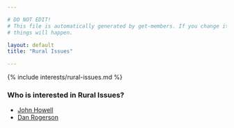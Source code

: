 ```yaml
---

# DO NOT EDIT!
# This file is automatically generated by get-members. If you change it, bad
# things will happen.

layout: default
title: "Rural Issues"

---
```


{% include interests/rural-issues.md %}

### Who is interested in Rural Issues?


* [John Howell](/members/john-howell.html)
* [Dan Rogerson](/members/dan-rogerson.html)
